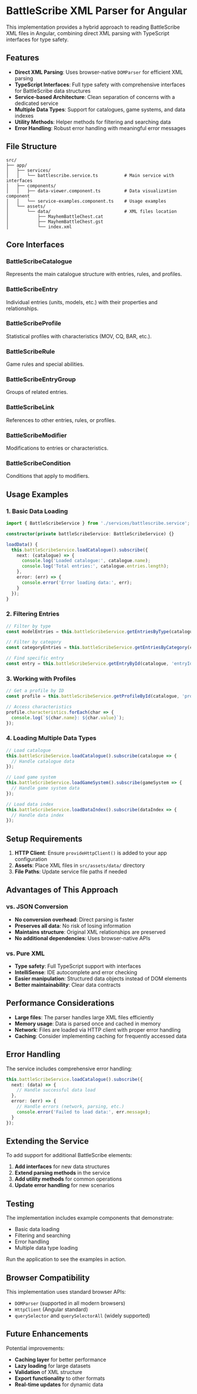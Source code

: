 # BattleScribe XML Parser for Angular

This implementation provides a hybrid approach to reading BattleScribe XML files in Angular, combining direct XML parsing with TypeScript interfaces for type safety.

## Features

- **Direct XML Parsing**: Uses browser-native `DOMParser` for efficient XML parsing
- **TypeScript Interfaces**: Full type safety with comprehensive interfaces for BattleScribe data structures
- **Service-based Architecture**: Clean separation of concerns with a dedicated service
- **Multiple Data Types**: Support for catalogues, game systems, and data indexes
- **Utility Methods**: Helper methods for filtering and searching data
- **Error Handling**: Robust error handling with meaningful error messages

## File Structure

```
src/
├── app/
│   ├── services/
│   │   └── battlescribe.service.ts          # Main service with interfaces
│   ├── components/
│   │   ├── data-viewer.component.ts         # Data visualization component
│   │   └── service-examples.component.ts    # Usage examples
│   └── assets/
│       └── data/                            # XML files location
│           ├── MayhemBattleChest.cat
│           ├── MayhemBattleChest.gst
│           └── index.xml
```

## Core Interfaces

### BattleScribeCatalogue
Represents the main catalogue structure with entries, rules, and profiles.

### BattleScribeEntry
Individual entries (units, models, etc.) with their properties and relationships.

### BattleScribeProfile
Statistical profiles with characteristics (MOV, CQ, BAR, etc.).

### BattleScribeRule
Game rules and special abilities.

### BattleScribeEntryGroup
Groups of related entries.

### BattleScribeLink
References to other entries, rules, or profiles.

### BattleScribeModifier
Modifications to entries or characteristics.

### BattleScribeCondition
Conditions that apply to modifiers.

## Usage Examples

### 1. Basic Data Loading

```typescript
import { BattleScribeService } from './services/battlescribe.service';

constructor(private battleScribeService: BattleScribeService) {}

loadData() {
  this.battleScribeService.loadCatalogue().subscribe({
    next: (catalogue) => {
      console.log('Loaded catalogue:', catalogue.name);
      console.log('Total entries:', catalogue.entries.length);
    },
    error: (err) => {
      console.error('Error loading data:', err);
    }
  });
}
```

### 2. Filtering Entries

```typescript
// Filter by type
const modelEntries = this.battleScribeService.getEntriesByType(catalogue, 'model');

// Filter by category
const categoryEntries = this.battleScribeService.getEntriesByCategory(catalogue, 'categoryId');

// Find specific entry
const entry = this.battleScribeService.getEntryById(catalogue, 'entryId');
```

### 3. Working with Profiles

```typescript
// Get a profile by ID
const profile = this.battleScribeService.getProfileById(catalogue, 'profileId');

// Access characteristics
profile.characteristics.forEach(char => {
  console.log(`${char.name}: ${char.value}`);
});
```

### 4. Loading Multiple Data Types

```typescript
// Load catalogue
this.battleScribeService.loadCatalogue().subscribe(catalogue => {
  // Handle catalogue data
});

// Load game system
this.battleScribeService.loadGameSystem().subscribe(gameSystem => {
  // Handle game system data
});

// Load data index
this.battleScribeService.loadDataIndex().subscribe(dataIndex => {
  // Handle data index
});
```

## Setup Requirements

1. **HTTP Client**: Ensure `provideHttpClient()` is added to your app configuration
2. **Assets**: Place XML files in `src/assets/data/` directory
3. **File Paths**: Update service file paths if needed

## Advantages of This Approach

### vs. JSON Conversion
- **No conversion overhead**: Direct parsing is faster
- **Preserves all data**: No risk of losing information
- **Maintains structure**: Original XML relationships are preserved
- **No additional dependencies**: Uses browser-native APIs

### vs. Pure XML
- **Type safety**: Full TypeScript support with interfaces
- **IntelliSense**: IDE autocomplete and error checking
- **Easier manipulation**: Structured data objects instead of DOM elements
- **Better maintainability**: Clear data contracts

## Performance Considerations

- **Large files**: The parser handles large XML files efficiently
- **Memory usage**: Data is parsed once and cached in memory
- **Network**: Files are loaded via HTTP client with proper error handling
- **Caching**: Consider implementing caching for frequently accessed data

## Error Handling

The service includes comprehensive error handling:

```typescript
this.battleScribeService.loadCatalogue().subscribe({
  next: (data) => {
    // Handle successful data load
  },
  error: (err) => {
    // Handle errors (network, parsing, etc.)
    console.error('Failed to load data:', err.message);
  }
});
```

## Extending the Service

To add support for additional BattleScribe elements:

1. **Add interfaces** for new data structures
2. **Extend parsing methods** in the service
3. **Add utility methods** for common operations
4. **Update error handling** for new scenarios

## Testing

The implementation includes example components that demonstrate:
- Basic data loading
- Filtering and searching
- Error handling
- Multiple data type loading

Run the application to see the examples in action.

## Browser Compatibility

This implementation uses standard browser APIs:
- `DOMParser` (supported in all modern browsers)
- `HttpClient` (Angular standard)
- `querySelector` and `querySelectorAll` (widely supported)

## Future Enhancements

Potential improvements:
- **Caching layer** for better performance
- **Lazy loading** for large datasets
- **Validation** of XML structure
- **Export functionality** to other formats
- **Real-time updates** for dynamic data
